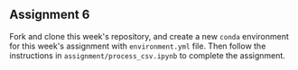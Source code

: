Assignment 6
---

Fork and clone this week's repository, and create a new `conda` environment for this week's assignment with `environment.yml` file. Then follow the instructions in `assignment/process_csv.ipynb` to complete the assignment.